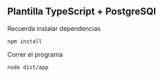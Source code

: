 ## Plantilla TypeScript + PostgreSQl

Recuerda instalar dependencias

```
npm install
```

Correr el programa
```
node dist/app
```